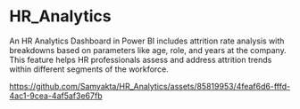 # HR_Analytics
An HR Analytics Dashboard in Power BI includes attrition rate analysis with breakdowns based on parameters like age, role, and years at the company. This feature helps HR professionals assess and address attrition trends within different segments of the workforce.

https://github.com/Samyakta/HR_Analytics/assets/85819953/4feaf6d6-fffd-4ac1-9cea-4af5af3e67fb
